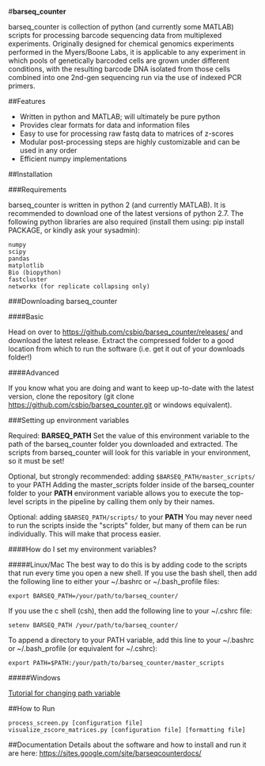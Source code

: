 #**barseq_counter**

barseq_counter is collection of python (and currently some MATLAB) scripts for processing barcode sequencing data from multiplexed experiments. Originally designed for chemical genomics experiments performed in the Myers/Boone Labs, it is applicable to any experiment in which pools of genetically barcoded cells are grown under different conditions, with the resulting barcode DNA isolated from those cells combined into one 2nd-gen sequencing run via the use of indexed PCR primers.

##Features
- Written in python and MATLAB; will ultimately be pure python
- Provides clear formats for data and information files
- Easy to use for processing raw fastq data to matrices of z-scores
- Modular post-processing steps are highly customizable and can be used in any order
- Efficient numpy implementations

##Installation

###Requirements

barseq_counter is written in python 2 (and currently MATLAB). It is recommended to download one of the latest versions of python 2.7. The following python libraries are also required (install them using: pip install PACKAGE, or kindly ask your sysadmin):

    numpy
    scipy
    pandas
    matplotlib
    Bio (biopython)
    fastcluster
    networkx (for replicate collapsing only)


###Downloading barseq_counter

####Basic

Head on over to https://github.com/csbio/barseq_counter/releases/ and download the latest release. Extract the compressed folder to a good location from which to run the software (i.e. get it out of your downloads folder!)

####Advanced

If you know what you are doing and want to keep up-to-date with the latest version, clone the repository (git clone https://github.com/csbio/barseq_counter.git or windows equivalent).


###Setting up environment variables

Required: **BARSEQ_PATH**
Set the value of this environment variable to the path of the barseq_counter folder you downloaded and extracted. The scripts from barseq_counter will look for this variable in your environment, so it must be set!

Optional, but strongly recommended: adding `$BARSEQ_PATH/master_scripts/` to your PATH
Adding the master_scripts folder inside of the barseq_counter folder to your **PATH** environment variable allows you to execute the top-level scripts in the pipeline by calling them only by their names.

Optional: adding `$BARSEQ_PATH/scripts/` to your **PATH**
You may never need to run the scripts inside the "scripts" folder, but many of them can be run individually. This will make that process easier.

####How do I set my environment variables?

#####Linux/Mac
The best way to do this is by adding code to the scripts that run every time you open a new shell. If you use the bash shell, then add the following line to either your ~/.bashrc or ~/.bash_profile files:

```
export BARSEQ_PATH=/your/path/to/barseq_counter/
```

If you use the c shell (csh), then add the following line to your ~/.cshrc file:

```
setenv BARSEQ_PATH /your/path/to/barseq_counter/
```

To append a directory to your PATH variable, add this line to your ~/.bashrc or ~/.bash_profile (or equivalent for ~/.cshrc):

```
export PATH=$PATH:/your/path/to/barseq_counter/master_scripts
```

#####Windows

[Tutorial for changing path variable](http://www.computerhope.com/issues/ch000549.htm)

##How to Run
```
process_screen.py [configuration file]
visualize_zscore_matrices.py [configuration file] [formatting file]
```

##Documentation
Details about the software and how to install and run it are here:
https://sites.google.com/site/barseqcounterdocs/
